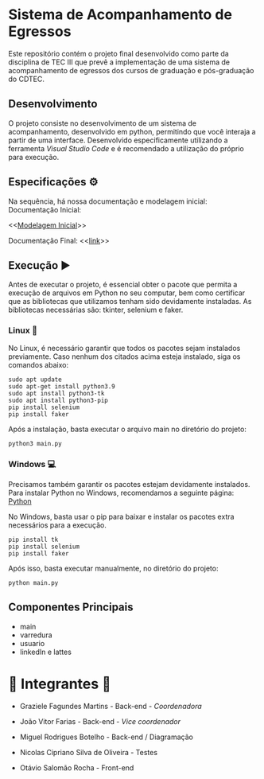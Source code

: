 #  **Sistema de Acompanhamento de Egressos** 
Este repositório contém o projeto final desenvolvido como parte da disciplina de TEC III que prevê a implementação de uma sistema de acompanhamento de egressos dos cursos de graduação e pós-graduação do CDTEC.

## Desenvolvimento
O projeto consiste no desenvolvimento de um sistema de acompanhamento, desenvolvido em python, permitindo que você interaja a partir de uma interface. Desenvolvido especificamente utilizando a ferramenta *Visual Studio Code* e é recomendado a utilização do próprio para execução.

## Especificações ⚙️
Na sequência, há nossa documentação e modelagem inicial:
Documentação Inicial:

<<[Modelagem Inicial](https://docs.google.com/document/d/1l74GCJGOI7JsWTQGyaw5384TMzZaYXtxlSSnZeAI6wk/edit?usp=sharing)>>

Documentação Final:
<<[link](https://term.ooo)>>


## Execução ▶️
Antes de executar o projeto, é essencial obter o pacote que permita a execução de arquivos em Python no seu computar, bem como certificar que as bibliotecas que utilizamos tenham sido devidamente instaladas. As bibliotecas necessárias são: tkinter, selenium e faker.


### Linux :penguin:
No Linux, é necessário garantir que todos os pacotes sejam instalados previamente. Caso nenhum dos citados acima esteja instalado, siga os comandos abaixo:
```
sudo apt update
sudo apt-get install python3.9
sudo apt install python3-tk
sudo apt install python3-pip
pip install selenium
pip install faker
```
Após a instalação, basta executar o arquivo main no diretório do projeto:
```
python3 main.py
```

### Windows :computer:
Precisamos também garantir os pacotes estejam devidamente instalados. Para instalar Python no Windows, recomendamos a seguinte página: [Python](https://www.python.org/downloads/windows/)

No Windows, basta usar o pip para baixar e instalar os pacotes extra necessários para a execução.
```
pip install tk
pip install selenium
pip install faker
```
Após isso, basta executar manualmente, no diretório do projeto:
```
python main.py
```

## Componentes Principais
- main
- varredura
- usuario
- linkedIn e lattes

# 👥 **Integrantes** 👥

- Graziele Fagundes Martins - Back-end - *Coordenadora*

- João Vitor Farias - Back-end - *Vice coordenador*

- Miguel Rodrigues Botelho - Back-end / Diagramação

- Nicolas Cipriano Silva de Oliveira - Testes
  
- Otávio Salomão Rocha - Front-end



